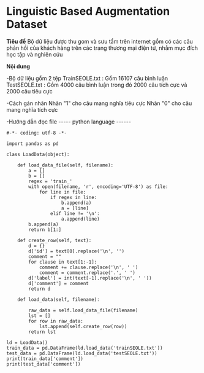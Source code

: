# Linguistic Based Augmentation Dataset
**Tiêu đề** Bộ dữ liệu được thu gom và sưu tầm trên internet gồm có các câu phản hồi của khách hàng trên các trang thương mại điện tử, nhằm mục đích học tập và nghiên cứu

**Nội dung**

-Bộ dữ liệu gồm 2 tệp 
    TrainSEOLE.txt  : Gồm 16107 câu bình luận
    TestSEOLE.txt  : Gồm 4000 câu bình luận trong đó 2000 câu tích cực và 2000 câu tiêu cực

-Cách gán nhãn 
    Nhãn "1" cho câu mang nghĩa tiêu cực
    Nhãn "0" cho câu mang nghĩa tích cực

-Hướng dẫn đọc file
----- python language ------

    #-*- coding: utf-8 -*-
    
    import pandas as pd

    class LoadData(object):

        def load_data_file(self, filename):
            a = []
            b = []
            regex = 'train_'
            with open(filename, 'r', encoding='UTF-8') as file:
                for line in file:
                    if regex in line:
                        b.append(a)
                        a = [line]
                    elif line != '\n':
                        a.append(line)
            b.append(a)
            return b[1:]

        def create_row(self, text):
            d = {}
            d['id'] = text[0].replace('\n', '')
            comment = ""
            for clause in text[1:-1]:
                comment += clause.replace('\n', ' ')
                comment = comment.replace('.', ' ')
            d['label'] = int(text[-1].replace('\n', ' '))
            d['comment'] = comment
            return d

        def load_data(self, filename):

            raw_data = self.load_data_file(filename)
            lst = []
            for row in raw_data:
                lst.append(self.create_row(row))
            return lst
        
    ld = LoadData()
    train_data = pd.DataFrame(ld.load_data('trainSEOLE.txt'))
    test_data = pd.DataFrame(ld.load_data('testSEOLE.txt'))
    print(train_data['comment'])
    print(test_data['comment'])



